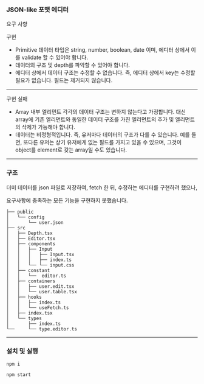 ### JSON-like 포맷 에디터

요구 사항

구현

- Primitive 데이터 타입은 string, number, boolean, date 이며, 에디터 상에서 이를 validate 할 수 있어야 합니다.
- 데이터의 구조 및 depth를 파악할 수 있어야 합니다.
- 에디터 상에서 데이터 구조는 수정할 수 없습니다. 즉, 에디터 상에서 key는 수정할 필요가 없습니다. 필드는 제거되지 않습니다.

---

구현 실패

- Array 내부 엘리먼트 각각의 데이터 구조는 변하지 않는다고 가정합니다. 대신 array에 기존 엘리먼트와 동일한 데이터 구조를 가진 엘리먼트의 추가 및 엘리먼트의 삭제가 가능해야 합니다.
- 데이터는 비정형적입니다. 즉, 유저마다 데이터의 구조가 다를 수 있습니다. 예를 들면, 또다른 유저는 상기 유저에게 없는 필드를 가지고 있을 수 있으며, 그것이 object를 element로 갖는 array일 수도 있습니다.

---

### 구조

더미 데이터를 json 파일로 저장하여, fetch 한 뒤, 수정하는 에디터를 구현하려 했으나,

요구사항에 충족하는 모든 기능을 구현하지 못했습니다.

```
├── public
│   └── config
│       └── user.json
├── src
│   ├── Depth.tsx
│   ├── Editor.tsx
│   ├── components
│   │   ├── Input
│   │   │   ├── Input.tsx
│   │   │   ├── index.ts
│   │   └── └── input.css
│   ├── constant
│   │   └──  editor.ts
│   ├── containers
│   │   ├── user.edit.tsx
│   │   └── user.table.tsx
│   ├── hooks
│   │   ├── index.ts
│   │   └── useFetch.ts
│   ├── index.tsx
│   └── types
│       ├── index.ts
└──     └── type.editor.ts
```

---

### 설치 및 실행

`npm i`

`npm start`
